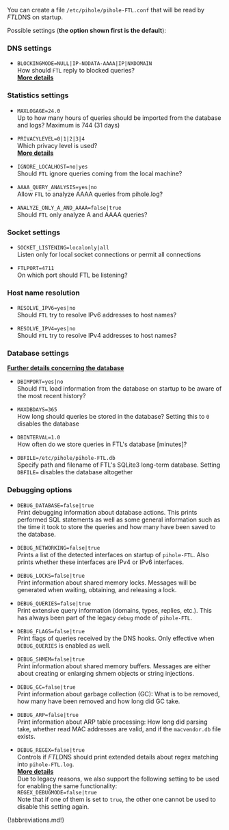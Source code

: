 You can create a file `/etc/pihole/pihole-FTL.conf` that will be read by *FTL*DNS on startup.

Possible settings (**the option shown first is the default**):
### DNS settings

- `BLOCKINGMODE=NULL|IP-NODATA-AAAA|IP|NXDOMAIN`<br>
  How should `FTL` reply to blocked queries?<br>
**[More details](blockingmode.md)**

### Statistics settings

- `MAXLOGAGE=24.0`<br>
  Up to how many hours of queries should be imported from the database and logs? Maximum is 744 (31 days)

- `PRIVACYLEVEL=0|1|2|3|4`<br>
  Which privacy level is used?<br>
**[More details](privacylevels.md)**

- `IGNORE_LOCALHOST=no|yes`<br>
  Should `FTL` ignore queries coming from the local machine?

- `AAAA_QUERY_ANALYSIS=yes|no`<br>
  Allow `FTL` to analyze AAAA queries from pihole.log?

- `ANALYZE_ONLY_A_AND_AAAA=false|true`<br>
  Should `FTL` only analyze A and AAAA queries?

### Socket settings

- `SOCKET_LISTENING=localonly|all`<br>
  Listen only for local socket connections or permit all connections

- `FTLPORT=4711`<br>
  On which port should FTL be listening?

### Host name resolution

- `RESOLVE_IPV6=yes|no`<br>
  Should `FTL` try to resolve IPv6 addresses to host names?

- `RESOLVE_IPV4=yes|no`<br>
  Should `FTL` try to resolve IPv4 addresses to host names?

### Database settings
**[Further details concerning the database](database.md)**

- `DBIMPORT=yes|no`<br>
  Should `FTL` load information from the database on startup to be aware of the most recent history?

- `MAXDBDAYS=365`<br>
  How long should queries be stored in the database? Setting this to `0` disables the database

- `DBINTERVAL=1.0`<br>
  How often do we store queries in FTL's database [minutes]?

- `DBFILE=/etc/pihole/pihole-FTL.db`<br>
  Specify path and filename of FTL's SQLite3 long-term database. Setting `DBFILE=` disables the database altogether

### Debugging options
- `DEBUG_DATABASE=false|true`<br>
  Print debugging information about database actions. This prints performed SQL statements as well as some general information such as the time it took to store the queries and how many have been saved to the database.

- `DEBUG_NETWORKING=false|true`<br>
  Prints a list of the detected interfaces on startup of `pihole-FTL`. Also prints whether these interfaces are IPv4 or IPv6 interfaces.

- `DEBUG_LOCKS=false|true`<br>
  Print information about shared memory locks. Messages will be generated when waiting, obtaining, and releasing a lock.

- `DEBUG_QUERIES=false|true`<br>
  Print extensive query information (domains, types, replies, etc.). This has always been part of the legacy `debug` mode of `pihole-FTL`.

- `DEBUG_FLAGS=false|true`<br>
  Print flags of queries received by the DNS hooks. Only effective when `DEBUG_QUERIES` is enabled as well.

- `DEBUG_SHMEM=false|true`<br>
  Print information about shared memory buffers. Messages are either about creating or enlarging shmem objects or string injections.

- `DEBUG_GC=false|true`<br>
  Print information about garbage collection (GC): What is to be removed, how many have been removed and how long did GC take.

- `DEBUG_ARP=false|true`<br>
  Print information about ARP table processing: How long did parsing take, whether read MAC addresses are valid, and if the `macvendor.db` file exists.

- `DEBUG_REGEX=false|true`<br>
  Controls if *FTL*DNS should print extended details about regex matching into `pihole-FTL.log`.<br>
  **[More details](regex/overview.md)**<br>
  Due to legacy reasons, we also support the following setting to be used for enabling the same functionality:<br>
  `REGEX_DEBUGMODE=false|true`<br>
  Note that if one of them is set to `true`, the other one cannot be used to disable this setting again.

{!abbreviations.md!}
